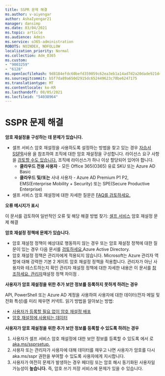 ```yaml
---
title: SSPR 문제 해결
ms.author: v-aiyengar
author: AshaIyengar21
manager: dansimp
ms.date: 03/04/2021
ms.topic: article
ms.audience: Admin
ms.service: o365-administration
ROBOTS: NOINDEX, NOFOLLOW
localization_priority: Normal
ms.collection: Adm_O365
ms.custom:
- "9003259"
- "6128"
ms.openlocfilehash: 9d8184efdc60befd359059c62ea3eb1a14ad7d2a20dade921d4a71e424f52033
ms.sourcegitcommit: b5f7da89a650d2915dc652449623c78be6247175
ms.translationtype: MT
ms.contentlocale: ko-KR
ms.lasthandoff: 08/05/2021
ms.locfileid: "54038964"
---
```

# <a name="troubleshoot-sspr"></a>SSPR 문제 해결

**암호 재설정을 구성하는 데 문제가 있습니다.**

- 셀프 서비스 암호 재설정을 사용하도록 설정하는 방법을 찾고 있는 경우 [자습서 SSPR](https://docs.microsoft.com/azure/active-directory/authentication/tutorial-enable-sspr)사용 을 참조하여 조직에 대한 암호 재설정을 구성합니다. 라이선스 요구 사항을 [검토할 수도 있습니다.](https://docs.microsoft.com/azure/active-directory/authentication/concept-sspr-licensing?WT.mc_id=Portal-Microsoft_Azure_Support) 조직에 라이선스가 하나 이상 할당되어 있어야 합니다.
    - **클라우드 전용 사용자** - 모든 Office 365(O365) 유료 SKU 또는 Azure AD Basic
    - **클라우드 및/또는** 사내 사용자 - Azure AD Premium P1 P2, EMS(Enterprise Mobility + Security) 또는 SPE(Secure Productive Enterprise)
- 셀프 서비스 암호 재설정에 대한 자세한 질문은 [FAQ를 검토하세요.](https://docs.microsoft.com/azure/active-directory/authentication/active-directory-passwords-faq?WT.mc_id=Portal-Microsoft_Azure_Support)

**오류 메시지가 표시**

이 문서를 검토하여 일반적인 오류 및 해당 해결 방법 찾기: [셀프 서비스](https://docs.microsoft.com/azure/active-directory/authentication/active-directory-passwords-troubleshoot?WT.mc_id=Portal-Microsoft_Azure_Support) 암호 재설정 문제 해결

**암호 재설정 정책에 문제가 있습니다.**

- 암호 재설정 정책이 예상대로 행동하지 않는 경우 또는 암호 재설정 정책에 대한 질문이 있는 경우 다음 문서를 [검토하세요.](https://docs.microsoft.com/azure/active-directory/authentication/concept-sspr-policy?WT.mc_id=Portal-Microsoft_Azure_Support)Azure Active Directory.
- 암호 재설정 정책은 관리자에게 적용되지 않습니다. Microsoft는 Azure 관리자 역할에 대해 강력한 기본 2 게이트 암호 재설정 정책을 적용합니다. 관리자가 아닌 사용자와 테스트하는지 확인 관리자 재설정 정책에 대한 자세한 내용은 이 문서를 [참조하세요. 관리자](https://docs.microsoft.com/azure/active-directory/authentication/concept-sspr-policy?WT.mc_id=Portal-Microsoft_Azure_Support#administrator-reset-policy-differences)재설정 정책 차이점 .

**사용자가 암호 재설정을 위한 추가 보안 정보를 등록하지 못하게 하려는 경우**

API, PowerShell 또는 Azure AD 계정을 사용하여 사용자에 대한 데이터(전자 메일 및 전화 특성)를 미리 채우면 커넥트. 읽기 방법을 알아보는 방법:

- [사용자가 등록할 필요 없이 암호 재설정 배포](https://docs.microsoft.com/azure/active-directory/active-directory-passwords-data?WT.mc_id=Portal-Microsoft_Azure_Support#set-and-read-authentication-data-using-powershell)
- [암호 재설정에 사용되는 데이터](https://docs.microsoft.com/azure/active-directory/active-directory-passwords-data?WT.mc_id=Portal-Microsoft_Azure_Support)

**사용자가 암호 재설정을 위한 추가 보안 정보를 등록할 수 있도록 하려는 경우**

1. 사용자가 셀프 서비스 암호 재설정에 대한 보안 정보를 등록할 수 있도록 에서 로 [aka.ms/ssprsetup.](https://mysignins.microsoft.com/security-info)
1. 사용자 또는 관리자가 사용자에 대해 데이터를 채우고 나면 사용자가 [](https://passwordreset.microsoftonline.com/) 암호를 다시 aka.ms/sspr 권한을 부여할 수 있도록 사용자에게 지시합니다.
1. 사용자가 여전히 문제가 발생하는 경우 페더링 또는 암호 해시 동기화된 사용자일 가능성이 **높습니다.**  즉, 암호 쓰기 저장 서비스에 문제가 있을 수 있습니다.